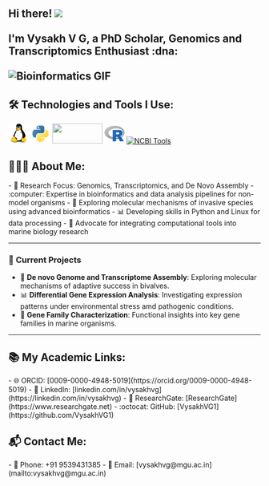 <h2 align="left">  
 <abc>  
  <br>Hi there! <img src="https://user-images.githubusercontent.com/42378118/110234147-e3259600-7f4e-11eb-95be-0c4047144dea.gif" width="30"><br>  
  <br> I'm Vysakh V G, a PhD Scholar, Genomics and Transcriptomics Enthusiast :dna:<br>  
  <br>  
    <img src="https://media.giphy.com/media/SWoSkN6DxTszqIKEqv/giphy.gif" alt="Bioinformatics GIF" width="500">  
 </abc>  
</h2>  

<h2 align="left">🛠️ Technologies and Tools I Use:</h2>  
<p align="left">  
    <a href="https://www.linux.org/" target="_blank"><img src="https://raw.githubusercontent.com/devicons/devicon/master/icons/linux/linux-original.svg" alt="Linux" width="40" height="40"/></a>  
    <a href="https://python.org/" target="_blank"><img src="https://raw.githubusercontent.com/devicons/devicon/master/icons/python/python-original.svg" alt="Python" width="40" height="40"/></a>   
    <a href="https://www.bioconductor.org/" target="_blank"><img src="https://bioconductor.org/images/logo/svg/Logo.svg" width="100" height="40"/></a>   
    <a href="https://www.r-project.org/" target="_blank"><img src="https://raw.githubusercontent.com/devicons/devicon/master/icons/r/r-original.svg" alt="R" width="40" height="40"/></a>  
    <a href="https://www.ncbi.nlm.nih.gov/tools/" target="_blank"><img src="https://upload.wikimedia.org/wikipedia/commons/0/07/US-NLM-NCBI-Logo.svg" alt="NCBI Tools" width="40" height="40"/></a>  
</p>  

<h2 align="left">👨🏻‍💻 About Me:</h2>  
- 🔬 Research Focus: Genomics, Transcriptomics, and De Novo Assembly  
- :computer: Expertise in bioinformatics and data analysis pipelines for non-model organisms  
- 🌿 Exploring molecular mechanisms of invasive species using advanced bioinformatics  
- 📊 Developing skills in Python and Linux for data processing  
- 🔬 Advocate for integrating computational tools into marine biology research  

---

### 🌟 **Current Projects**
- 🌱 **De novo Genome and Transcriptome Assembly**: Exploring molecular mechanisms of adaptive success in bivalves.
- 📊 **Differential Gene Expression Analysis**: Investigating expression patterns under environmental stress amd pathogenic conditions.
- 🧬 **Gene Family Characterization**: Functional insights into key gene families in marine organisms.

---

<h2 align="left">📚 My Academic Links:</h2>  
- 🌐 ORCID: [0009-0000-4948-5019](https://orcid.org/0009-0000-4948-5019)  
- 💼 LinkedIn: [linkedin.com/in/vysakhvg](https://linkedin.com/in/vysakhvg)  
- 📖 ResearchGate: [ResearchGate](https://www.researchgate.net)  
- :octocat: GitHub: [VysakhVG1](https://github.com/VysakhVG1)  

<h2 align="left">📬 Contact Me:</h2>  
- 📱 Phone: +91 9539431385  
- 📧 Email: [vysakhvg@mgu.ac.in](mailto:vysakhvg@mgu.ac.in)  
